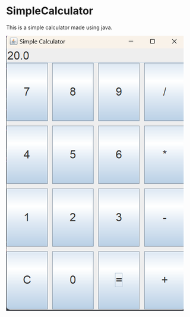 # SimpleCalculator
This is a simple calculator made using java.

![image alt](https://github.com/nisheksharma4/SimpleCalculator/blob/423b2ac9aa181a85d7d562634952744fdfa9be2b/Screenshot%202025-01-12%20191818.png)

